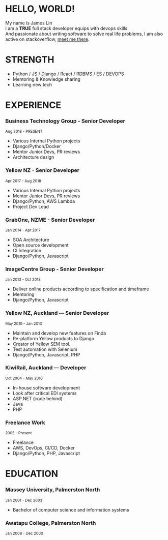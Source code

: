 # HELLO, WORLD!
My name is James Lin   
I am a **TRUE** full stack developer equips with devops skills  
And passionate about writing software to solve real life problems, I am also active on stackoverflow, [meet me there](https://stackoverflow.com/users/342553/james-lin?tab=profile).

# STRENGTH
  - Python / JS / Django / React / RDBMS / ES / DEVOPS
  - Mentoring & Knowledge sharing
  - Learning new tech

# EXPERIENCE

### Business Technology Group - Senior Developer
<sup>Aug 2018 - PRESENT</sup>
  - Various Internal Python projects
  - Django/Python/Docker
  - Mentor Junior Devs, PR reviews
  - Architecture design

### Yellow NZ - Senior Developer
<sup>Apr 2017 - Aug 2018</sup>
  - Various Internal Python projects
  - Mentor Junior Devs, PR reviews
  - Django/Python, AWS Lambda
  - Project Dev Lead

### GrabOne, NZME - Senior Developer
<sup>Jan 2014 - Apr 2017</sup>
  - SOA Architecture 
  - Open source development
  - CI Integration
  - Django/Python, Javascript

### ImageCentre Group - Senior Developer
<sup>Jan 2013 - Oct 2013</sup>
  - Deliver online products according to specification and timeframe
  - Mentoring
  - Django/Python, Javascript

### Yellow NZ, Auckland — Senior Developer
<sup>May 2010 - Jan 2013</sup>
  - Maintain and develop new features on Finda
  - Re-platform Yellow products to Django
  - Creator of Yellow SEM tool.
  - Test automation with Selenium
  - Django/Python, Javascript, PHP

### KiwiRail, Auckland — Developer
<sup>Oct 2004 - May 2010</sup>
  - In-house software development
  - Look after critical EDI systems
  - ASP.NET (code behind)
  - Java
  - PHP

### Freelance Work
<sup>2005 - Present</sup>
  - Freelance
  - AWS, DevOps, CI/CD, Docker
  - Django/Python, PHP, Javascript

# EDUCATION
### Massey University, Palmerston North 
<sup>Jan 2001 - Dec 2003</sup>
  - Bachelor of computer science and information systems

### Awatapu College, Palmerston North
<sup>Jan 2008 - Dec  2000</sup>
